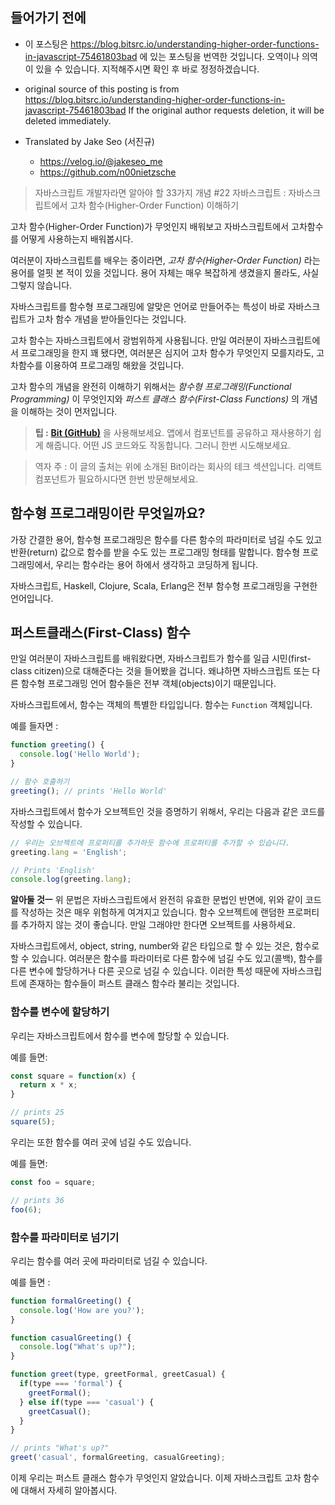 ## 들어가기 전에

- 이 포스팅은 https://blog.bitsrc.io/understanding-higher-order-functions-in-javascript-75461803bad 에 있는 포스팅을 번역한 것입니다. 오역이나 의역이 있을 수 있습니다. 지적해주시면 확인 후 바로 정정하겠습니다.

- original source of this posting is from https://blog.bitsrc.io/understanding-higher-order-functions-in-javascript-75461803bad If the original author requests deletion, it will be deleted immediately.

- Translated by Jake Seo (서진규)

	- https://velog.io/@jakeseo_me
	- https://github.com/n00nietzsche

> 자바스크립트 개발자라면 알아야 할 33가지 개념 #22 자바스크립트 : 자바스크립트에서 고차 함수(Higher-Order Function) 이해하기

고차 함수(Higher-Order Function)가 무엇인지 배워보고 자바스크립트에서 고차함수를 어떻게 사용하는지 배워봅시다.

여러분이 자바스크립트를 배우는 중이라면, *고차 함수(Higher-Order Function)* 라는 용어를 얼핏 본 적이 있을 것입니다. 용어 자체는 매우 복잡하게 생겼을지 몰라도, 사실 그렇지 않습니다.

자바스크립트를 함수형 프로그래밍에 알맞은 언어로 만들어주는 특성이 바로 자바스크립트가 고차 함수 개념을 받아들인다는 것입니다.

고차 함수는 자바스크립트에서 광범위하게 사용됩니다. 만일 여러분이 자바스크립트에서 프로그래밍을 한지 꽤 됐다면, 여러분은 심지어 고차 함수가 무엇인지 모를지라도, 고차함수를 이용하여 프로그래밍 해왔을 것입니다.

고차 함수의 개념을 완전히 이해하기 위해서는 *함수형 프로그래밍(Functional Programming)* 이 무엇인지와 *퍼스트 클래스 함수(First-Class Functions)* 의 개념을 이해하는 것이 먼저입니다.

> **팁 :** **[Bit (GitHub)](https://github.com/teambit/bit)** 을 사용해보세요. 앱에서 컴포넌트를 공유하고 재사용하기 쉽게 해줍니다. 어떤 JS 코드와도 작동합니다. 그러니 한번 시도해보세요.

> 역자 주 : 이 글의 출처는 위에 소개된 Bit이라는 회사의 테크 섹션입니다. 리액트 컴포넌트가 필요하시다면 한번 방문해보세요.

## 함수형 프로그래밍이란 무엇일까요?

가장 간결한 용어, 함수형 프로그래밍은 함수를 다른 함수의 파라미터로 넘길 수도 있고 반환(return) 값으로 함수를 받을 수도 있는 프로그래밍 형태를 말합니다. 함수형 프로그래밍에서, 우리는 함수라는 용어 하에서 생각하고 코딩하게 됩니다.

자바스크립트, Haskell, Clojure, Scala, Erlang은 전부 함수형 프로그래밍을 구현한 언어입니다.

## 퍼스트클래스(First-Class) 함수

만일 여러분이 자바스크립트를 배워왔다면, 자바스크립트가 함수를 일급 시민(first-class citizen)으로 대해준다는 것을 들어봤을 겁니다. 왜냐하면 자바스크립트 또는 다른 함수형 프로그래밍 언어 함수들은 전부 객체(objects)이기 때문입니다.

자바스크립트에서, 함수는 객체의 특별한 타입입니다. 함수는 `Function` 객체입니다. 

예를 들자면 :

```js
function greeting() {
  console.log('Hello World');
}

// 함수 호출하기
greeting(); // prints 'Hello World'
```

자바스크립트에서 함수가 오브젝트인 것을 증명하기 위해서, 우리는 다음과 같은 코드를 작성할 수 있습니다.

```js
// 우리는 오브젝트에 프로퍼티를 추가하듯 함수에 프로퍼티를 추가할 수 있습니다. 
greeting.lang = 'English';

// Prints 'English'
console.log(greeting.lang);
```

**알아둘 것ㅡ** 위 문법은 자바스크립트에서 완전히 유효한 문법인 반면에, 위와 같이 코드를 작성하는 것은 매우 위험하게 여겨지고 있습니다. 함수 오브젝트에 랜덤한 프로퍼티를 추가하지 않는 것이 좋습니다. 만일 그래야만 한다면 오브젝트를 사용하세요.

자바스크립트에서, object, string, number와 같은 타입으로 할 수 있는 것은, 함수로 할 수 있습니다. 여러분은 함수를 파라미터로 다른 함수에 넘길 수도 있고(콜백), 함수를 다른 변수에 할당하거나 다른 곳으로 넘길 수 있습니다. 이러한 특성 때문에 자바스크립트에 존재하는 함수들이 퍼스트 클래스 함수라 불리는 것입니다.

### 함수를 변수에 할당하기

우리는 자바스크립트에서 함수를 변수에 할당할 수 있습니다. 

예를 들면:

```js
const square = function(x) {
  return x * x;
}

// prints 25
square(5);
```

우리는 또한 함수를 여러 곳에 넘길 수도 있습니다. 

예를 들면:

```js
const foo = square;

// prints 36
foo(6);
```

### 함수를 파라미터로 넘기기

우리는 함수를 여러 곳에 파라미터로 넘길 수 있습니다.

예를 들면 : 

```js
function formalGreeting() {
  console.log('How are you?');
}

function casualGreeting() {
  console.log("What's up?");
}

function greet(type, greetFormal, greetCasual) {
  if(type === 'formal') {
    greetFormal();
  } else if(type === 'casual') {
    greetCasual();
  }
}

// prints "What's up?"
greet('casual', formalGreeting, casualGreeting);
```

이제 우리는 퍼스트 클래스 함수가 무엇인지 알았습니다. 이제 자바스크립트 고차 함수에 대해서 자세히 알아봅시다.



